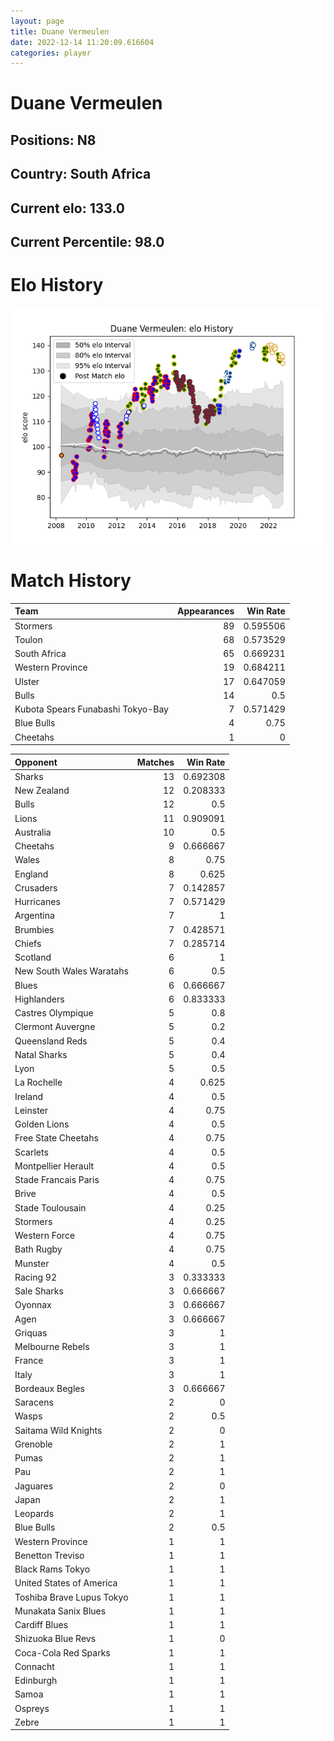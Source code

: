 ```yaml
---  
layout: page  
title: Duane Vermeulen  
date: 2022-12-14 11:20:09.616604  
categories: player  
---
```

# Duane Vermeulen

## Positions: N8

## Country: South Africa

## Current elo: 133.0

## Current Percentile: 98.0

# Elo History


![elo history](history_DuaneVermeulen.png)
# Match History


| Team                              |   Appearances |   Win Rate |
|:----------------------------------|--------------:|-----------:|
| Stormers                          |            89 |   0.595506 |
| Toulon                            |            68 |   0.573529 |
| South Africa                      |            65 |   0.669231 |
| Western Province                  |            19 |   0.684211 |
| Ulster                            |            17 |   0.647059 |
| Bulls                             |            14 |   0.5      |
| Kubota Spears Funabashi Tokyo-Bay |             7 |   0.571429 |
| Blue Bulls                        |             4 |   0.75     |
| Cheetahs                          |             1 |   0        |

| Opponent                  |   Matches |   Win Rate |
|:--------------------------|----------:|-----------:|
| Sharks                    |        13 |   0.692308 |
| New Zealand               |        12 |   0.208333 |
| Bulls                     |        12 |   0.5      |
| Lions                     |        11 |   0.909091 |
| Australia                 |        10 |   0.5      |
| Cheetahs                  |         9 |   0.666667 |
| Wales                     |         8 |   0.75     |
| England                   |         8 |   0.625    |
| Crusaders                 |         7 |   0.142857 |
| Hurricanes                |         7 |   0.571429 |
| Argentina                 |         7 |   1        |
| Brumbies                  |         7 |   0.428571 |
| Chiefs                    |         7 |   0.285714 |
| Scotland                  |         6 |   1        |
| New South Wales Waratahs  |         6 |   0.5      |
| Blues                     |         6 |   0.666667 |
| Highlanders               |         6 |   0.833333 |
| Castres Olympique         |         5 |   0.8      |
| Clermont Auvergne         |         5 |   0.2      |
| Queensland Reds           |         5 |   0.4      |
| Natal Sharks              |         5 |   0.4      |
| Lyon                      |         5 |   0.5      |
| La Rochelle               |         4 |   0.625    |
| Ireland                   |         4 |   0.5      |
| Leinster                  |         4 |   0.75     |
| Golden Lions              |         4 |   0.5      |
| Free State Cheetahs       |         4 |   0.75     |
| Scarlets                  |         4 |   0.5      |
| Montpellier Herault       |         4 |   0.5      |
| Stade Francais Paris      |         4 |   0.75     |
| Brive                     |         4 |   0.5      |
| Stade Toulousain          |         4 |   0.25     |
| Stormers                  |         4 |   0.25     |
| Western Force             |         4 |   0.75     |
| Bath Rugby                |         4 |   0.75     |
| Munster                   |         4 |   0.5      |
| Racing 92                 |         3 |   0.333333 |
| Sale Sharks               |         3 |   0.666667 |
| Oyonnax                   |         3 |   0.666667 |
| Agen                      |         3 |   0.666667 |
| Griquas                   |         3 |   1        |
| Melbourne Rebels          |         3 |   1        |
| France                    |         3 |   1        |
| Italy                     |         3 |   1        |
| Bordeaux Begles           |         3 |   0.666667 |
| Saracens                  |         2 |   0        |
| Wasps                     |         2 |   0.5      |
| Saitama Wild Knights      |         2 |   0        |
| Grenoble                  |         2 |   1        |
| Pumas                     |         2 |   1        |
| Pau                       |         2 |   1        |
| Jaguares                  |         2 |   0        |
| Japan                     |         2 |   1        |
| Leopards                  |         2 |   1        |
| Blue Bulls                |         2 |   0.5      |
| Western Province          |         1 |   1        |
| Benetton Treviso          |         1 |   1        |
| Black Rams Tokyo          |         1 |   1        |
| United States of America  |         1 |   1        |
| Toshiba Brave Lupus Tokyo |         1 |   1        |
| Munakata Sanix Blues      |         1 |   1        |
| Cardiff Blues             |         1 |   1        |
| Shizuoka Blue Revs        |         1 |   0        |
| Coca-Cola Red Sparks      |         1 |   1        |
| Connacht                  |         1 |   1        |
| Edinburgh                 |         1 |   1        |
| Samoa                     |         1 |   1        |
| Ospreys                   |         1 |   1        |
| Zebre                     |         1 |   1        |